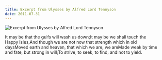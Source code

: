 ```yaml
---
title: Excerpt from Ulysses by Alfred Lord Tennyson
date: 2011-07-31
---
```


![Excerpt from Ulysses by Alfred Lord Tennyson](https://source.unsplash.com/0gkw_9fy0eQ/1600x900)

It may be that the gulfs will wash us down;It may be we shall touch the Happy Isles,And though we are not now that strength which in old daysMoved earth and heaven, that which we are, we areMade weak by time and fate, but strong in will;To strive, to seek, to find, and not to yield.